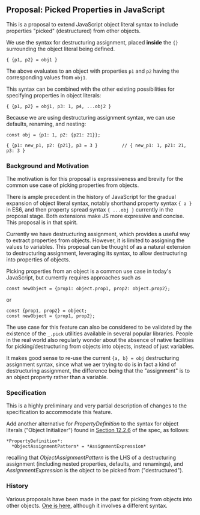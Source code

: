 ## Proposal: Picked Properties in JavaScript

This is a proposal to extend JavaScript object literal syntax to include properties "picked" (destructured) from other objects.

We use the syntax for destructuring assignment,
placed **inside** the `{}` surrounding the object literal being defined.

    { {p1, p2} = obj1 }

The above evaluates to an object with properties `p1` and `p2` having the corresponding values from `obj1`.

This syntax can be combined with the other existing possibilities for specifying properties in object literals:

    { {p1, p2} = obj1, p3: 1, p4, ...obj2 }

Because we are using destructuring assignment syntax, we can use defaults, renaming, and nesting:

    const obj = {p1: 1, p2: {p21: 21}};

    { {p1: new_p1, p2: {p21}, p3 = 3 }         // { new_p1: 1, p21: 21, p3: 3 }

### Background and Motivation

The motivation is for this proposal is expressiveness and brevity for the common use case of picking properties from objects.

There is ample precedent in the history of JavaScript for the gradual expansion of object literal syntax,
notably shorthand property syntax `{ a }` in ES6,
and then property spread syntax `{ ...obj }` currently in the proposal stage.
Both extensions make JS more expressive and concise. This proposal is in that spirit.

Currently we have destructuring assignment,
which provides a useful way to extract properties from objects.
However, it is limited to assigning the values to variables.
This proposal can be thought of as a natural extension to destructuring assignment,
leveraging its syntax, to allow destructuring into properties of objects.

Picking properties from an object is a common use case in today's JavaScript,
but currently requires approaches such as

    const newObject = {prop1: object.prop1, prop2: object.prop2};

or

    const {prop1, prop2} = object;
    const newObject = {prop1, prop2};

The use case for this feature can also be considered to be validated by the existence of the `_.pick` utilities available in several popular libraries.
People in the real world also regularly wonder about the absence of native facilities for picking/destructuring from objects into objects,
instead of just variables.

It makes good sense to re-use the current `{a, b} = obj` destructuring assignment syntax,
since what we aer trying to do is in fact a kind of destructuring assignment,
the difference being that the "assignment" is to an object property rather than a variable.

### Specification

This is a highly preliminary and very partial description of changes to the specification to accommodate this feature.

Add another alternative for *PropertyDefinition* to the syntax for object literals ("Object Initializer")
found in [Section 12.2.6](http://www.ecma-international.org/ecma-262/6.0/#sec-object-initializer) of the spec, as follows:

    *PropertyDefinition*:
      *ObjectAssignmentPattern* = *AssignmentExpression*

recalling that *ObjectAssignmentPattern* is the LHS of a destructuring assignment
(including nested properties, defaults, and renamings),
and *AssignmentExpression* is the object to be picked from ("destructured").

### History

Various proposals have been made in the past for picking from objects into other objects.
[One is here](https://esdiscuss.org/topic/extended-dot-notation-pick-notation-proposal),
although it involves a different syntax.
